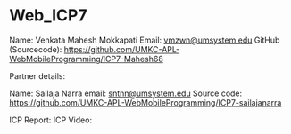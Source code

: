 # Web_ICP7

Name: Venkata Mahesh Mokkapati
Email: vmzwn@umsystem.edu
GitHub (Sourcecode): 	https://github.com/UMKC-APL-WebMobileProgramming/ICP7-Mahesh68

Partner details:

Name: Sailaja Narra
email: sntnn@umsystem.edu
Source code: https://github.com/UMKC-APL-WebMobileProgramming/ICP7-sailajanarra


ICP Report:
ICP Video:


